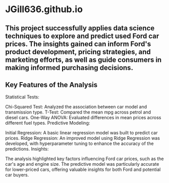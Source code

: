 # JGill636.github.io

## This project successfully applies data science techniques to explore and predict used Ford car prices. The insights gained can inform Ford's product development, pricing strategies, and marketing efforts, as well as guide consumers in making informed purchasing decisions.

## Key Features of the Analysis
Statistical Tests:

Chi-Squared Test: Analyzed the association between car model and transmission type.
T-Test: Compared the mean mpg across petrol and diesel cars.
One-Way ANOVA: Evaluated differences in mean prices across different fuel types.
Predictive Modeling:

Initial Regression: A basic linear regression model was built to predict car prices.
Ridge Regression: An improved model using Ridge Regression was developed, with hyperparameter tuning to enhance the accuracy of the predictions.
Insights:

The analysis highlighted key factors influencing Ford car prices, such as the car's age and engine size.
The predictive model was particularly accurate for lower-priced cars, offering valuable insights for both Ford and potential car buyers.
